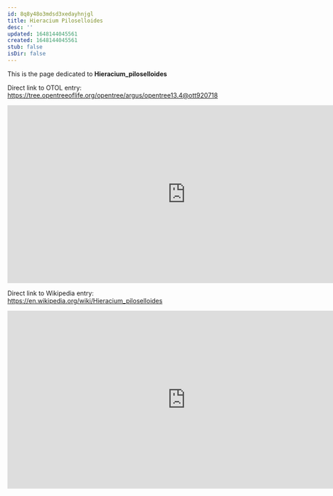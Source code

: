 ```yaml
---
id: 8q8y48o3mdsd3xedayhnjgl
title: Hieracium Piloselloides
desc: ''
updated: 1648144045561
created: 1648144045561
stub: false
isDir: false
---
```

This is the page dedicated to **Hieracium_piloselloides**


Direct link to OTOL entry: https://tree.opentreeoflife.org/opentree/argus/opentree13.4@ott920718



<html>
    <body>
    <iframe src="https://tree.opentreeoflife.org/opentree/argus/opentree13.4@ott920718"
    width="800" height="400" frameborder="0" allowfullscreen> </iframe>
    </body>
</html>
    


Direct link to Wikipedia entry: https://en.wikipedia.org/wiki/Hieracium_piloselloides



<html>
    <body>
    <iframe src="https://en.wikipedia.org/wiki/Hieracium_piloselloides"
    width="800" height="400" frameborder="0" allowfullscreen> </iframe>
    </body>
</html>
    

